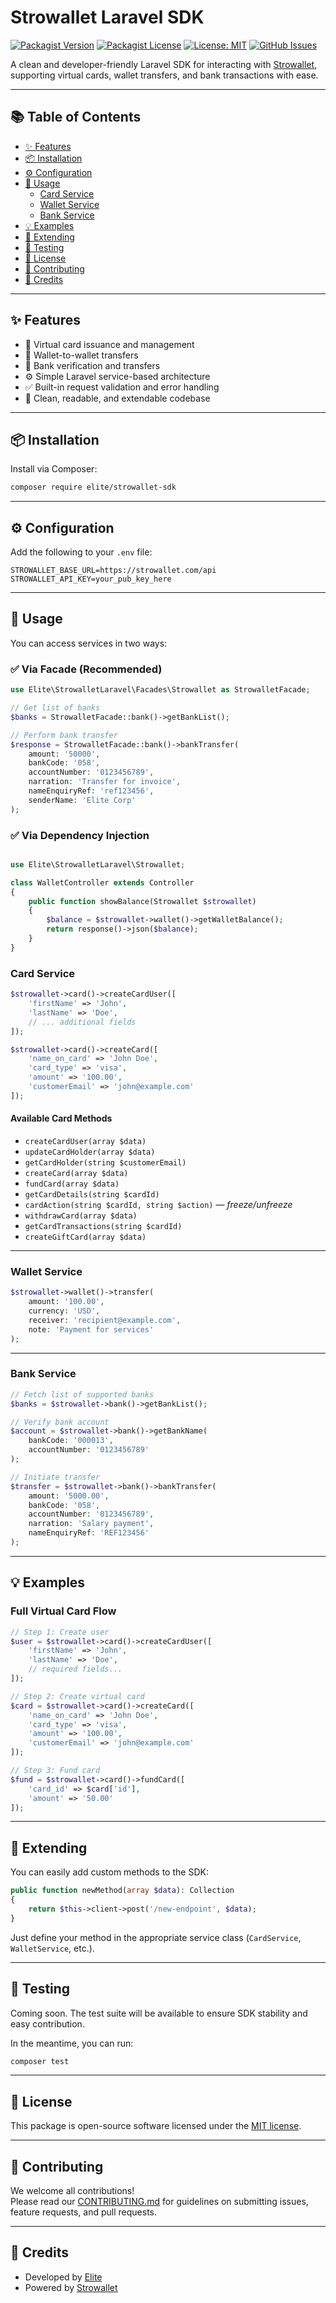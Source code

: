 # Strowallet Laravel SDK

[![Packagist Version](https://img.shields.io/packagist/v/elite/strowallet-sdk)](https://packagist.org/packages/elite/strowallet-sdk)
[![Packagist License](https://img.shields.io/packagist/l/elite/strowallet-sdk)](https://github.com/eliteio01/strowallet-laravel-sdk/blob/main/LICENSE)
[![License: MIT](https://img.shields.io/badge/license-MIT-purple.svg)](https://opensource.org/licenses/MIT)
[![GitHub Issues](https://img.shields.io/github/issues/eliteio01/strowallet-laravel-sdk)](https://github.com/eliteio01/strowallet-laravel-sdk/issues)

A clean and developer-friendly Laravel SDK for interacting with [Strowallet](https://strowallet.com), supporting virtual cards, wallet transfers, and bank transactions with ease.

---

## 📚 Table of Contents

- [✨ Features](#-features)  
- [📦 Installation](#-installation)  
- [⚙️ Configuration](#-configuration)  
- [🚀 Usage](#-usage)  
  - [Card Service](#card-service)  
  - [Wallet Service](#wallet-service)  
  - [Bank Service](#bank-service)  
- [💡 Examples](#-examples)  
- [🧹 Extending](#-extending)  
- [🧪 Testing](#-testing)  
- [📄 License](#-license)  
- [🤝 Contributing](#-contributing)  
- [🙌 Credits](#-credits)

---

## ✨ Features

- 🔐 Virtual card issuance and management  
- 💸 Wallet-to-wallet transfers  
- 🏦 Bank verification and transfers  
- ⚙️ Simple Laravel service-based architecture  
- ✅ Built-in request validation and error handling  
- 📘 Clean, readable, and extendable codebase

---

## 📦 Installation

Install via Composer:

```bash
composer require elite/strowallet-sdk
```

---

## ⚙️ Configuration

Add the following to your `.env` file:

```dotenv
STROWALLET_BASE_URL=https://strowallet.com/api
STROWALLET_API_KEY=your_pub_key_here
```

---

## 🚀 Usage

You can access services in two ways:

### ✅ Via Facade (Recommended)

```php
use Elite\StrowalletLaravel\Facades\Strowallet as StrowalletFacade;

// Get list of banks
$banks = StrowalletFacade::bank()->getBankList();

// Perform bank transfer
$response = StrowalletFacade::bank()->bankTransfer(
    amount: '50000',
    bankCode: '058',
    accountNumber: '0123456789',
    narration: 'Transfer for invoice',
    nameEnquiryRef: 'ref123456',
    senderName: 'Elite Corp'
);
```

### ✅ Via Dependency Injection

```php

use Elite\StrowalletLaravel\Strowallet;

class WalletController extends Controller
{
    public function showBalance(Strowallet $strowallet)
    {
        $balance = $strowallet->wallet()->getWalletBalance();
        return response()->json($balance);
    }
}

```

### Card Service

```php
$strowallet->card()->createCardUser([
    'firstName' => 'John',
    'lastName' => 'Doe',
    // ... additional fields
]);

$strowallet->card()->createCard([
    'name_on_card' => 'John Doe',
    'card_type' => 'visa',
    'amount' => '100.00',
    'customerEmail' => 'john@example.com'
]);
```

#### Available Card Methods

- `createCardUser(array $data)`
- `updateCardHolder(array $data)`
- `getCardHolder(string $customerEmail)`
- `createCard(array $data)`
- `fundCard(array $data)`
- `getCardDetails(string $cardId)`
- `cardAction(string $cardId, string $action)` — *freeze/unfreeze*
- `withdrawCard(array $data)`
- `getCardTransactions(string $cardId)`
- `createGiftCard(array $data)`

---

### Wallet Service

```php
$strowallet->wallet()->transfer(
    amount: '100.00',
    currency: 'USD',
    receiver: 'recipient@example.com',
    note: 'Payment for services'
);
```

---

### Bank Service

```php
// Fetch list of supported banks
$banks = $strowallet->bank()->getBankList();

// Verify bank account
$account = $strowallet->bank()->getBankName(
    bankCode: '000013',
    accountNumber: '0123456789'
);

// Initiate transfer
$transfer = $strowallet->bank()->bankTransfer(
    amount: '5000.00',
    bankCode: '058',
    accountNumber: '0123456789',
    narration: 'Salary payment',
    nameEnquiryRef: 'REF123456'
);
```

---

## 💡 Examples

### Full Virtual Card Flow

```php
// Step 1: Create user
$user = $strowallet->card()->createCardUser([
    'firstName' => 'John',
    'lastName' => 'Doe',
    // required fields...
]);

// Step 2: Create virtual card
$card = $strowallet->card()->createCard([
    'name_on_card' => 'John Doe',
    'card_type' => 'visa',
    'amount' => '100.00',
    'customerEmail' => 'john@example.com'
]);

// Step 3: Fund card
$fund = $strowallet->card()->fundCard([
    'card_id' => $card['id'],
    'amount' => '50.00'
]);
```

---

## 🧹 Extending

You can easily add custom methods to the SDK:

```php
public function newMethod(array $data): Collection
{
    return $this->client->post('/new-endpoint', $data);
}
```

Just define your method in the appropriate service class (`CardService`, `WalletService`, etc.).

---

## 🧪 Testing

Coming soon. The test suite will be available to ensure SDK stability and easy contribution.

In the meantime, you can run:

```bash
composer test
```

---

## 📄 License

This package is open-source software licensed under the [MIT license](LICENSE).

---

## 🤝 Contributing

We welcome all contributions!  
Please read our [CONTRIBUTING.md](CONTRIBUTING.md) for guidelines on submitting issues, feature requests, and pull requests.

---

## 🙌 Credits

- Developed by [Elite](https://github.com/eliteio01)  
- Powered by [Strowallet](https://strowallet.com)

